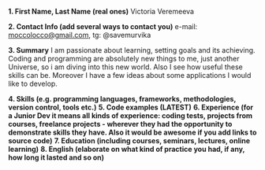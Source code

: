 **1. First Name, Last Name (real ones)**
Victoria Veremeeva

**2. Contact Info (add several ways to contact you)**
e-mail: moccolocco@gmail.com, tg: @savemurvika

**3. Summary**
I am passionate about learning, setting goals and its achieving. Coding and programming are absolutely new things to me, 
just another Universe, so i am diving into this new world. Also I see how useful these skills can be. Moreover I have a few ideas about some applications 
I would like to develop. 

**4. Skills (e.g. programming languages, frameworks, methodologies, version control, tools etc.)**
**5. Code examples (LATEST)**
**6. Experience (for a Junior Dev it means all kinds of experience: coding tests, projects from courses,
freelance projects - wherever they had the opportunity to demonstrate skills they have.
Also it would be awesome if you add links to source code)**
**7. Education (including courses, seminars, lectures, online learning)**
**8. English (elaborate on what kind of practice you had, if any, how long it lasted and so on)**
